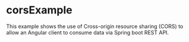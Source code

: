 # corsExample
This example shows the use of Cross-origin resource sharing (CORS) to allow an Angular client to consume data via Spring boot REST API.
